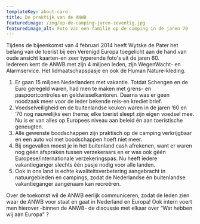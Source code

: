 ```yaml
---
templateKey: about-card
title: De praktijk van de ANWB
featuredimage: /img/op-de-camping-jaren-zeventig.jpg
featuredimage_alt: Foto van een familie op de camping in de jaren 70
---
```

Tijdens de bijeenkomst van 4 februari 2014 heeft Wytske de Pater het belang van de toerist bij een Verenigd Europa toegelicht aan de hand van oude ansicht kaarten-en zeer typerende foto's uit de jaren 60.\
Iedereen kent de ANWB met zijn 4 miljoen leden, zijn WegenWacht- en Alarmservice. Het lidmaatschapspasje en ook de Human Nature-kleding.

1. Er gaan 15 miljoen Nederlanders met vakantie. Totdat Schengen en de Euro geregeld waren, had men te maken met grens- en paspoortcontroles en geldwisselkantoren. Daarna was er geen noodzaak meer voor de ieder bekende reis-en krediet brief.
2. Voedselveiligheid en de buitenlandse keuken waren in de jaren ’60 en ’70 nog nauwelijks een thema; elke toerist sleept zijn eigen voedsel mee. Nu is er van alles op Europees niveau aan beleid én aan toeristische geneugten.
3. Alle gewenste boodschappen zijn praktisch op de camping verkrijgbaar en een auto vol met boodschappen hoeft niet meer.
4. Bij ongevallen moest je in het buitenland cash afrekenen, want er waren nog géén afspraken tussen verzekeraars en er was ook géén Europese/internationale verzekeringspas. Nu heeft iedere vakantieganger slechts één pasje nodig voor alle landen.
5. Ook in ons land is echte kwaliteitsverbetering aangebracht in natuurgebieden en campings, zodat de Nederlandse én buitenlandse vakantieganger aangenaam kan recreëren.

Over de toekomst wil de ANWB eerlijk communiceren, zodat de leden zien waar de ANWB voor staat en gaat in Nederland en Europa! Ook intern voert men hierover -binnen de ANWB- de discussie met elkaar over “Wat hebben wij aan Europa” ?
